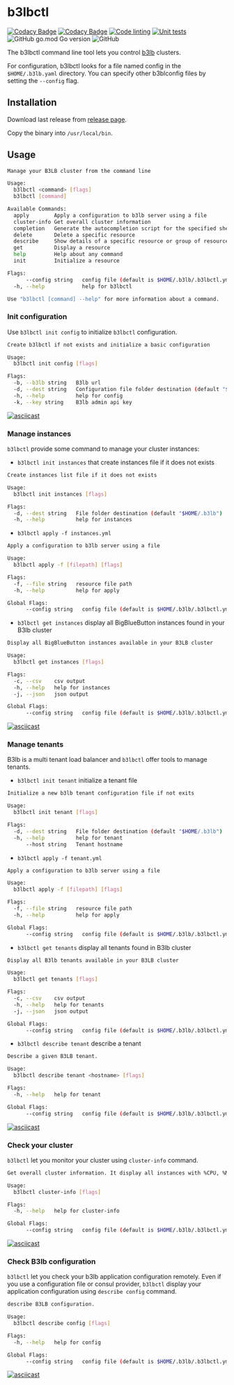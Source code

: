 # b3lbctl

[![Codacy Badge](https://app.codacy.com/project/badge/Grade/487a9c5102c8465ebbfd36ca1b62194e)](https://www.codacy.com/gh/SLedunois/b3lbctl/dashboard?utm_source=github.com&amp;utm_medium=referral&amp;utm_content=SLedunois/b3lbctl&amp;utm_campaign=Badge_Grade)
[![Codacy Badge](https://app.codacy.com/project/badge/Coverage/487a9c5102c8465ebbfd36ca1b62194e)](https://www.codacy.com/gh/SLedunois/b3lbctl/dashboard?utm_source=github.com&amp;utm_medium=referral&amp;utm_content=SLedunois/b3lbctl&amp;utm_campaign=Badge_Coverage)
[![Code linting](https://github.com/SLedunois/b3lbctl/actions/workflows/lint.yml/badge.svg)](https://github.com/SLedunois/b3lbctl/actions/workflows/lint.yml)
[![Unit tests](https://github.com/SLedunois/b3lbctl/actions/workflows/unit_test.yml/badge.svg)](https://github.com/SLedunois/b3lbctl/actions/workflows/unit_test.yml)
![GitHub go.mod Go version](https://img.shields.io/github/go-mod/go-version/sledunois/b3lbctl)
![GitHub](https://img.shields.io/github/license/SLedunois/b3lbctl)

The b3lbctl command line tool lets you control [b3lb](https://github.com/SLedunois/b3lb) clusters.

For configuration, b3lbctl looks for a file named config in the `$HOME/.b3lb.yaml` directory. You can specify other b3blconfig files by setting the `--config` flag.

## Installation

Download last release from [release page](https://github.com/SLedunois/b3lbctl/releases).

Copy the binary into `/usr/local/bin`.

## Usage

```bash
Manage your B3LB cluster from the command line

Usage:
  b3lbctl <command> [flags]
  b3lbctl [command]

Available Commands:
  apply        Apply a configuration to b3lb server using a file
  cluster-info Get overall cluster information
  completion   Generate the autocompletion script for the specified shell
  delete       Delete a specific resource
  describe     Show details of a specific resource or group of resources
  get          Display a resource
  help         Help about any command
  init         Initialize a resource

Flags:
      --config string   config file (default is $HOME/.b3lb/.b3lbctl.yml) (default "$HOME/.b3lb/.b3lbctl.yml")
  -h, --help            help for b3lbctl

Use "b3lbctl [command] --help" for more information about a command.
```

### Init configuration
Use `b3lbctl init config` to initialize `b3lbctl` configuration.
```bash
Create b3lbctl if not exists and initialize a basic configuration

Usage:
  b3lbctl init config [flags]

Flags:
  -b, --b3lb string   B3lb url
  -d, --dest string   Configuration file folder destination (default "$HOME/.b3lb")
  -h, --help          help for config
  -k, --key string    B3lb admin api key
```
[![asciicast](https://asciinema.org/a/489335.svg)](https://asciinema.org/a/489335)


### Manage instances
`b3lbctl` provide some command to manage your cluster instances:
- `b3lbctl init instances` that create instances file if it does not exists
```bash
Create instances list file if it does not exists

Usage:
  b3lbctl init instances [flags]

Flags:
  -d, --dest string   File folder destination (default "$HOME/.b3lb")
  -h, --help          help for instances
```
- `b3lbctl apply -f instances.yml`
```bash
Apply a configuration to b3lb server using a file

Usage:
  b3lbctl apply -f [filepath] [flags]

Flags:
  -f, --file string   resource file path
  -h, --help          help for apply

Global Flags:
      --config string   config file (default is $HOME/.b3lb/.b3lbctl.yml) (default "$HOME/.b3lb/.b3lbctl.yml")
```
- `b3lbctl get instances` display all BigBlueButton instances found in your B3lb cluster
```bash
Display all BigBlueButton instances available in your B3LB cluster

Usage:
  b3lbctl get instances [flags]

Flags:
  -c, --csv    csv output
  -h, --help   help for instances
  -j, --json   json output

Global Flags:
      --config string   config file (default is $HOME/.b3lb/.b3lbctl.yml) (default "$HOME/.b3lb/.b3lbctl.yml")
```
[![asciicast](https://asciinema.org/a/489340.svg)](https://asciinema.org/a/489340)

### Manage tenants
B3lb is a multi tenant load balancer and `b3lbctl` offer tools to manage tenants.
- `b3lbctl init tenant` initialize a tenant file
```bash
Initialize a new b3lb tenant configuration file if not exits

Usage:
  b3lbctl init tenant [flags]

Flags:
  -d, --dest string   File folder destination (default "$HOME/.b3lb")
  -h, --help          help for tenant
      --host string   Tenant hostname
```
- `b3lbctl apply -f tenant.yml`
```bash
Apply a configuration to b3lb server using a file

Usage:
  b3lbctl apply -f [filepath] [flags]

Flags:
  -f, --file string   resource file path
  -h, --help          help for apply

Global Flags:
      --config string   config file (default is $HOME/.b3lb/.b3lbctl.yml) (default "$HOME/.b3lb/.b3lbctl.yml")
```
- `b3lbctl get tenants` display all tenants found in B3lb cluster
```bash
Display all B3lb tenants available in your B3LB cluster

Usage:
  b3lbctl get tenants [flags]

Flags:
  -c, --csv    csv output
  -h, --help   help for tenants
  -j, --json   json output

Global Flags:
      --config string   config file (default is $HOME/.b3lb/.b3lbctl.yml) (default "$HOME/.b3lb/.b3lbctl.yml")
```
- `b3lbctl describe tenant` describe a tenant
```bash
Describe a given B3LB tenant.

Usage:
  b3lbctl describe tenant <hostname> [flags]

Flags:
  -h, --help   help for tenant

Global Flags:
      --config string   config file (default is $HOME/.b3lb/.b3lbctl.yml) (default "$HOME/.b3lb/.b3lbctl.yml")
```
[![asciicast](https://asciinema.org/a/489344.svg)](https://asciinema.org/a/489344)

### Check your cluster
`b3lbctl` let you monitor your cluster using `cluster-info` command.
```bash
Get overall cluster information. It display all instances with %CPU, %MEM, Active meetings, Active paricipants and API status

Usage:
  b3lbctl cluster-info [flags]

Flags:
  -h, --help   help for cluster-info

Global Flags:
      --config string   config file (default is $HOME/.b3lb/.b3lbctl.yml) (default "$HOME/.b3lb/.b3lbctl.yml")
``` 
[![asciicast](https://asciinema.org/a/489346.svg)](https://asciinema.org/a/489346)

### Check B3lb configuration
`b3lbctl` let you check your b3lb application configuration remotely. Even if you use a configuration file or consul provider, `b3lbctl` display your application configuration using `describe config` command.
```bash
describe B3LB configuration.

Usage:
  b3lbctl describe config [flags]

Flags:
  -h, --help   help for config

Global Flags:
      --config string   config file (default is $HOME/.b3lb/.b3lbctl.yml) (default "$HOME/.b3lb/.b3lbctl.yml")
```
[![asciicast](https://asciinema.org/a/489345.svg)](https://asciinema.org/a/489345)